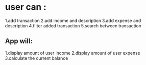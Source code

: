 # user can :
1.add transaction
2.add income and description
3.add expense and description
4.filter added transaction
5.search between transaction

## App will:
1.display amount of user income
2.display amount of user expense
3.calculate the current balance
